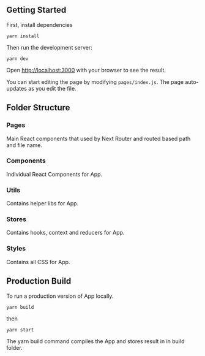 ## Getting Started

First, install dependencies
```
yarn install
```

Then run the development server:
```
yarn dev
```

Open [http://localhost:3000](http://localhost:3000) with your browser to see the result.

You can start editing the page by modifying `pages/index.js`. The page auto-updates as you edit the file.

## Folder Structure

### Pages

Main React components that used by Next Router and routed based path and file name.

### Components

Individual React Components for App.

### Utils

Contains helper libs for App.

### Stores

Contains hooks, context and reducers for App.

### Styles

Contains all CSS for App.


## Production Build

To run a production version of App locally.

```
yarn build
```

then

```
yarn start
```

The yarn build command compiles the App and stores result in in build folder.
